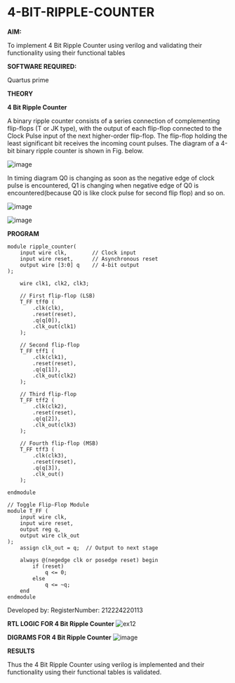 # 4-BIT-RIPPLE-COUNTER

**AIM:**

To implement  4 Bit Ripple Counter using verilog and validating their functionality using their functional tables

**SOFTWARE REQUIRED:**

Quartus prime

**THEORY**

**4 Bit Ripple Counter**

A binary ripple counter consists of a series connection of complementing flip-flops (T or JK type), with the output of each flip-flop connected to the Clock Pulse input of the next higher-order flip-flop. The flip-flop holding the least significant bit receives the incoming count pulses. The diagram of a 4-bit binary ripple counter is shown in Fig. below.

![image](https://github.com/naavaneetha/4-BIT-RIPPLE-COUNTER/assets/154305477/cb4b74d4-31ab-4359-95d0-d22e67daba13)

In timing diagram Q0 is changing as soon as the negative edge of clock pulse is encountered, Q1 is changing when negative edge of Q0 is encountered(because Q0 is like clock pulse for second flip flop) and so on.

![image](https://github.com/naavaneetha/4-BIT-RIPPLE-COUNTER/assets/154305477/a573a7d6-014e-4e54-93e6-e2ac9530960b)

![image](https://github.com/naavaneetha/4-BIT-RIPPLE-COUNTER/assets/154305477/85e1958a-2fc1-49bb-9a9f-d58ccbf3663c)



**PROGRAM**
```
module ripple_counter(
    input wire clk,        // Clock input
    input wire reset,      // Asynchronous reset
    output wire [3:0] q    // 4-bit output
);

    wire clk1, clk2, clk3;

    // First flip-flop (LSB)
    T_FF tff0 (
        .clk(clk),
        .reset(reset),
        .q(q[0]),
        .clk_out(clk1)
    );

    // Second flip-flop
    T_FF tff1 (
        .clk(clk1),
        .reset(reset),
        .q(q[1]),
        .clk_out(clk2)
    );

    // Third flip-flop
    T_FF tff2 (
        .clk(clk2),
        .reset(reset),
        .q(q[2]),
        .clk_out(clk3)
    );

    // Fourth flip-flop (MSB)
    T_FF tff3 (
        .clk(clk3),
        .reset(reset),
        .q(q[3]),
        .clk_out()
    );

endmodule

// Toggle Flip-Flop Module
module T_FF (
    input wire clk,
    input wire reset,
    output reg q,
    output wire clk_out
);
    assign clk_out = q;  // Output to next stage

    always @(negedge clk or posedge reset) begin
        if (reset)
            q <= 0;
        else
            q <= ~q;
    end
endmodule
```

 Developed by: RegisterNumber: 212224220113

**RTL LOGIC FOR 4 Bit Ripple Counter**
![ex12](https://github.com/user-attachments/assets/fa1d313d-52b8-4355-94fb-6b65d31b2e0a)

**DIGRAMS FOR 4 Bit Ripple Counter**
![image](https://github.com/user-attachments/assets/b3f38add-5241-4da2-9f47-da70f8e1cd3d)


**RESULTS**

Thus the 4 Bit Ripple Counter using verilog is implemented and their functionality using their functional tables is validated.
